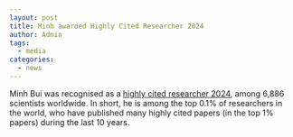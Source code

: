 ```yaml
---
layout: post
title: Minh awarded Highly Cited Researcher 2024
author: Admin
tags:
  - media
categories: 
  - news
---
```


Minh Bui was recognised as a [highly cited researcher 2024](https://clarivate.com/highly-cited-researchers/?action=clv_hcr_members_filter&clv-paged=1&clv-category=&clv-institution=Australian%20National%20University&clv-region=&clv-name=), 
among 6,886 scientists worldwide. In short, he is among the top 0.1% of researchers in the world,
who have published many highly cited papers (in the top 1% papers) during the last 10 years.
